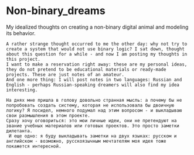 # Non-binary_dreams
My idealized thoughts on creating a non-binary digital animal and modeling its behavior.

    A rather strange thought occurred to me the other day: why not try to create a system that would not use binary logic? I sat down, thought about this question for a while - and now I am posting my thoughts in this project.
    I want to make a reservation right away: these are my personal ideas, they do not pretend to be educational materials or ready-made projects. These are just notes of an amateur.
    And one more thing: I will post notes in two languages: Russian and English - perhaps Russian-speaking dreamers will also find my idea interesting.

    На днях мне пришла в голову довольно странная мысль: а почему бы не попробовать создать систему, которая не использовала бы двоичную логику? Я посидел, немного подумал над этим вопросом - и выкладываю свои размышления в этом проекте.
    Сразу хочу оговориться: это мои личные идеи, они не претендуют на звание учебных материалов или готовых проектов. Это просто заметки дилетанта.
     И еще одно: я буду выкладывать заметки на двух языках: русском и английском - возможно, русскоязычным мечтателям моя идея тоже покажется интересной.


